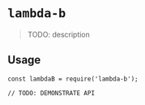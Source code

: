 # `lambda-b`

> TODO: description

## Usage

```
const lambdaB = require('lambda-b');

// TODO: DEMONSTRATE API
```
